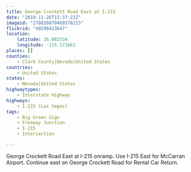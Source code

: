 ```yaml
---
title: George Crockett Road East at I-215
date: "2019-11-26T15:37:22Z"
imageid: "278026070469378223"
flickrid: "49296423647"
location:
    latitude: 36.062534
    longitude: -115.171661
places: []
counties:
    - Clark County|Nevada|United States
countries:
    - United States
states:
    - Nevada|United States
highwaytypes:
    - Interstate Highway
highways:
    - I-215 (Las Vegas)
tags:
    - Big Green Sign
    - Freeway Junction
    - I-215
    - Intersection

---
```

George Crockett Road East at I-215 onramp.  Use I-215 East for McCarran Airport.  Continue east on George Crockett Road for Rental Car Return.